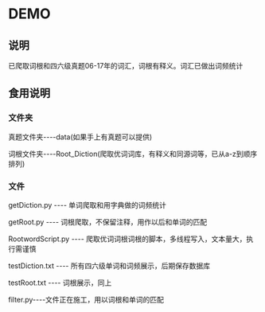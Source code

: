 DEMO
===========================
## 说明
已爬取词根和四六级真题06-17年的词汇，词根有释义。词汇已做出词频统计

## 食用说明
### 文件夹
真题文件夹----data(如果手上有真题可以提供)

词根文件夹----Root_Diction(爬取优词词库，有释义和同源词等，已从a-z到顺序排列)


### 文件
getDiction.py ---- 单词爬取和用字典做的词频统计

getRoot.py ---- 词根爬取，不保留注释，用作以后和单词的匹配

RootwordScript.py ---- 爬取优词词根词根的脚本，多线程写入，文本量大，执行需谨慎

testDiction.txt ---- 所有四六级单词和词频展示，后期保存数据库

testRoot.txt ---- 词根展示，同上

filter.py----文件正在施工，用以词根和单词的匹配


